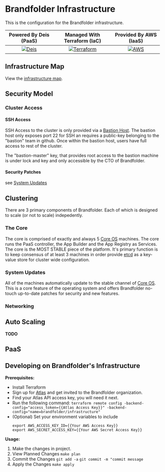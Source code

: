 # Brandfolder Infrastructure

This is the configuration for the Brandfolder infrastructure. 

| Powered By Deis (PaaS) | Managed With Terraform (IaC) | Provided By AWS (IaaS) |
|:-------------:|:-------------:|:-----:|
| [![Deis](https://brandfolder.com/brandfolder-infrastructure/assets/yf0vtwt0)](http://deis.io) | [![Terraform](https://brandfolder.com/brandfolder-infrastructure/assets/ak6pnrtw)](https://terraform.io) | [![AWS](https://brandfolder.com/brandfolder-infrastructure/assets/a70ln6en)](https://aws.amazon.com)

## Infrastructure Map

View the [infrastructure map](map.asci).

## Security Model

### Cluster Access

#### SSH Access

SSH Access to the cluster is only provided via a [Bastion Host](https://en.wikipedia.org/wiki/Bastion_host). The bastion host only exposes port 22 for SSH an requires a public-key belonging to the "bastion" team in github. Once within the bastion host, users have full access to rest of the cluster.

The "bastion-master" key, that provides root access to the bastion machine is under lock and key and only accessible by the CTO of Brandfolder.

#### Security Patches

see [System Updates](#system-updates)

## Clustering

There are 3 primary components of Brandfolder. Each of which is designed to scale (or not to scale) indepedently.

### The Core

The core is comprised of exactly and always 5 [Core OS](https://coreos.com/) machines. The core runs the PaaS controller, the App Builder and the App Registry as Services. The core is the MOST STABLE piece of the platform. It's primary function is to keep consensus of at least 3 machines in order provide [etcd](https://github.com/coreos/etcd) as a key-value store for cluster wide configuration.

### System Updates

All of the machines automatically update to the stable channel of [Core OS](https://coreos.com/). This is a core feature of the operating system and offers Brandfolder no-touch up-to-date patches for security and new features.

### Networking

## Auto Scaling

**TODO**

## PaaS

## Developing on Brandfolder's Infrastructure

**Prerequisites:**

* Install Terraform
* Sign up for [Atlas](https://atlas.hashicorp.com/) and get invited to the Brandfolder organization.
* Find your Atlas API access key, you will need it next.
* Run the following command:
  `terraform remote config -backend-config="access_token={{Atlas Access Key}}" -backend-config="name=brandfolder/infrastructure"`
* (Optional) Set your environment variables to include
  ```
  export AWS_ACCESS_KEY_ID={{Your AWS Access Key}}
  export AWS_SECRET_ACCESS_KEY={{Your AWS Secret Access Key}}
  ```

**Usage:**

1. Make the changes in project.
1. View Planned Changes
  `make plan`
1. Commit the Changes
  `git add -a`
  `git commit -m "commit message`
1. Apply the Changes
  `make apply`
